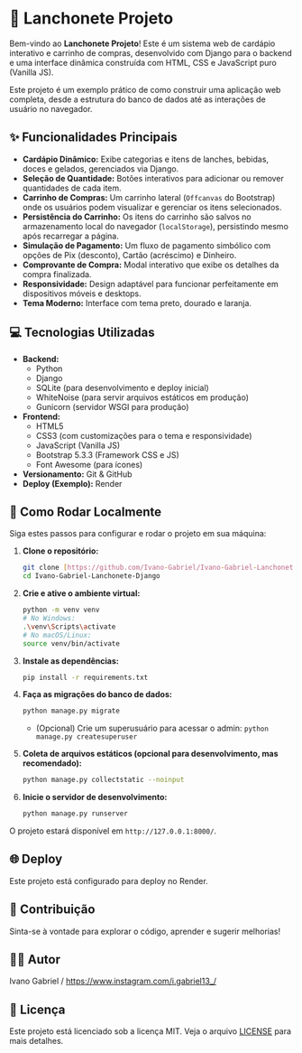 # 🍔 Lanchonete Projeto

Bem-vindo ao **Lanchonete Projeto**! Este é um sistema web de cardápio interativo e carrinho de compras, desenvolvido com Django para o backend e uma interface dinâmica construída com HTML, CSS e JavaScript puro (Vanilla JS).

Este projeto é um exemplo prático de como construir uma aplicação web completa, desde a estrutura do banco de dados até as interações de usuário no navegador.

## ✨ Funcionalidades Principais

* **Cardápio Dinâmico:** Exibe categorias e itens de lanches, bebidas, doces e gelados, gerenciados via Django.
* **Seleção de Quantidade:** Botões interativos para adicionar ou remover quantidades de cada item.
* **Carrinho de Compras:** Um carrinho lateral (`Offcanvas` do Bootstrap) onde os usuários podem visualizar e gerenciar os itens selecionados.
* **Persistência do Carrinho:** Os itens do carrinho são salvos no armazenamento local do navegador (`localStorage`), persistindo mesmo após recarregar a página.
* **Simulação de Pagamento:** Um fluxo de pagamento simbólico com opções de Pix (desconto), Cartão (acréscimo) e Dinheiro.
* **Comprovante de Compra:** Modal interativo que exibe os detalhes da compra finalizada.
* **Responsividade:** Design adaptável para funcionar perfeitamente em dispositivos móveis e desktops.
* **Tema Moderno:** Interface com tema preto, dourado e laranja.

## 💻 Tecnologias Utilizadas

* **Backend:**
    * Python
    * Django
    * SQLite (para desenvolvimento e deploy inicial)
    * WhiteNoise (para servir arquivos estáticos em produção)
    * Gunicorn (servidor WSGI para produção)
* **Frontend:**
    * HTML5
    * CSS3 (com customizações para o tema e responsividade)
    * JavaScript (Vanilla JS)
    * Bootstrap 5.3.3 (Framework CSS e JS)
    * Font Awesome (para ícones)
* **Versionamento:** Git & GitHub
* **Deploy (Exemplo):** Render

## 🚀 Como Rodar Localmente

Siga estes passos para configurar e rodar o projeto em sua máquina:

1.  **Clone o repositório:**
    ```bash
    git clone [https://github.com/Ivano-Gabriel/Ivano-Gabriel-Lanchonete-Django.git](https://github.com/Ivano-Gabriel/Ivano-Gabriel-Lanchonete-Django.git)
    cd Ivano-Gabriel-Lanchonete-Django
    ```

2.  **Crie e ative o ambiente virtual:**
    ```bash
    python -m venv venv
    # No Windows:
    .\venv\Scripts\activate
    # No macOS/Linux:
    source venv/bin/activate
    ```

3.  **Instale as dependências:**
    ```bash
    pip install -r requirements.txt
    ```

4.  **Faça as migrações do banco de dados:**
    ```bash
    python manage.py migrate
    ```
    * (Opcional) Crie um superusuário para acessar o admin: `python manage.py createsuperuser`

5.  **Coleta de arquivos estáticos (opcional para desenvolvimento, mas recomendado):**
    ```bash
    python manage.py collectstatic --noinput
    ```

6.  **Inicie o servidor de desenvolvimento:**
    ```bash
    python manage.py runserver
    ```

O projeto estará disponível em `http://127.0.0.1:8000/`.

## 🌐 Deploy

Este projeto está configurado para deploy no Render.

## 🤝 Contribuição

Sinta-se à vontade para explorar o código, aprender e sugerir melhorias!

## 🧑‍💻 Autor

Ivano Gabriel / https://www.instagram.com/i.gabriel13_/

## 📄 Licença

Este projeto está licenciado sob a licença MIT. Veja o arquivo [LICENSE](LICENSE) para mais detalhes. 
